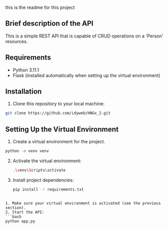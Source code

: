 ﻿this is the readme for this project
## Brief description of the API
This is a simple REST API that is capable of CRUD operations on a 'Person' resources.

## Requirements
- Python 3.11.1
- Flask (installed automatically when setting up the virtual environment)

## Installation
1. Clone this repository to your local machine:

```bash
git clone https://github.com/idyweb/HNGx_2.git
```

##  Setting Up the Virtual Environment
1. Create a virtual environment for the project.
   
```bash
python -m venv venv
```

2. Activate the virtual environment:
   ```bash
   .\venv\Scripts\activate
   ```
3. Install project dependencies:
   ```bash
   pip install -r requirements.txt
```## Running the API

1. Make sure your virtual environment is activated (see the previous section).
2. Start the API:
```bash
python app.py
```

